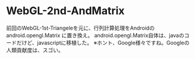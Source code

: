 # WebGL-2nd-AndMatrix
前回のWebGL-1st-Triangeleを元に、行列計算処理をAndroidの android.opengl.Matrix に置き換え。
android.opengl.Matrix自体は、javaのコードだけど、javascriptに移植した。
※ホント、Google様々ですね。Googleの人類貢献度は、スゴい。

